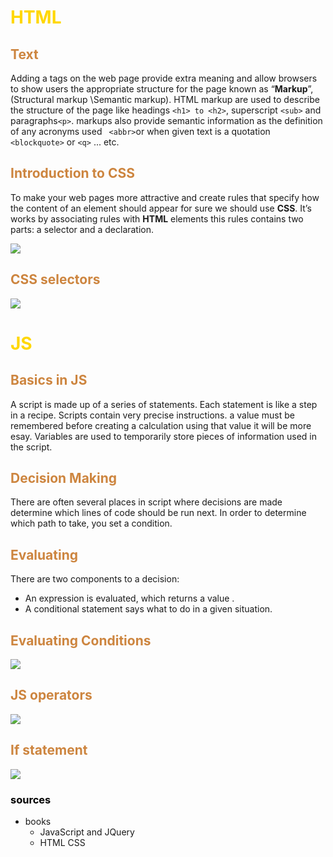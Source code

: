 # **<span style="color:gold">HTML</span>**
 ##  <span style="color:peru">Text</span>

Adding a tags on the web page provide extra meaning
and allow browsers to show users the
appropriate structure for the page known as “**Markup**”, (Structural markup \Semantic markup).
HTML markup are used to describe the structure of
the page like headings `<h1> to <h2>`, superscript `<sub>` and paragraphs`<p>`. markups also provide semantic information as the definition of any
acronyms used ` <abbr>`or  when given text is a quotation `<blockquote>` or `<q>` ... etc.

##  <span style="color:peru">Introduction to CSS</span>
To make your web pages more attractive and create rules that specify how the content of an element should appear for sure we should use **CSS**. It’s works by associating rules with **HTML** elements this rules contains two parts: a selector and a declaration.

![](https://www.tutorialrepublic.com/lib/images/css-selector.png)

  ##  <span style="color:peru"> CSS selectors</span>
![](https://i.pinimg.com/originals/bc/97/96/bc97965579512f8a6d2303934f599c65.png)



 # **<span style="color:gold">JS</span>**

 ##  <span style="color:peru">  Basics in JS</span>
 
 A script is made up of a series of statements. Each
statement is like a step in a recipe.
Scripts contain very precise instructions. a value must be remembered
before creating a calculation using that value it will be more esay.
Variables are used to temporarily store pieces of
information used in the script.




 ##  <span style="color:peru">  Decision Making</span>
There are often several places in script where decisions are made 
determine which lines of code should be run next. In order to determine which path to take, you set a condition. 


 ##  <span style="color:peru">  Evaluating </span>
There are two components to a decision: 
-  An expression is evaluated, which returns a value .
- A conditional statement says what to do in a given situation.
##  <span style="color:peru">  Evaluating Conditions </span>
![](https://www.miltonmarketing.com/wp-content/uploads/2018/04/javascriptcomparisonoperatorsimage041.jpg)

##  <span style="color:peru">  JS operators  </span>
![](https://d2h0cx97tjks2p.cloudfront.net/blogs/wp-content/uploads/sites/2/2019/03/JavaScript-Operators.jpg)

##  <span style="color:peru">  If statement   </span>

![](https://cdn.programiz.com/sites/tutorial2program/files/js-if-else-if-statement_0.png)


 ###  <span style="color:black"> sources   </span>
 * books 
    * JavaScript and JQuery
    * HTML CSS